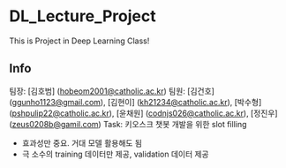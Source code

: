 # DL_Lecture_Project

This is Project in Deep Learning Class!

## Info
팀장: [김호범] (hobeom2001@catholic.ac.kr)
팀원: [김건호] (ggunho1123@gmail.com), [김현이] (kh21234@catholic.ac.kr), [박수형] (pshpulip22@catholic.ac.kr), [윤채원] (codnjs026@catholic.ac.kr), [정진우] (zeus0208b@gamil.com)
Task: 키오스크 챗봇 개발을 위한 slot filling
* 효과성만 중요. 거대 모델 활용해도 됨
* 극 소수의 training 데이터만 제공, validation 데이터 제공
